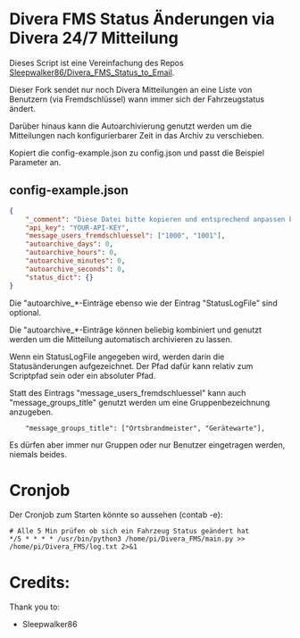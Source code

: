 # Divera FMS Status Änderungen via Divera 24/7 Mitteilung

Dieses Script ist eine Vereinfachung des Repos [Sleepwalker86/Divera_FMS_Status_to_Email](https://github.com/Sleepwalker86/Divera_FMS_Status_to_Email).

Dieser Fork sendet nur noch Divera Mitteilungen an eine Liste von Benutzern (via Fremdschlüssel) wann immer sich der Fahrzeugstatus ändert.

Darüber hinaus kann die Autoarchivierung genutzt werden um die Mitteilungen nach konfigurierbarer Zeit in das Archiv zu verschieben.

Kopiert die config-example.json zu config.json und passt die Beispiel Parameter an.

## config-example.json
```json
{
    "_comment": "Diese Datei bitte kopieren und entsprechend anpassen bzw. ausfüllen. STATUS_DICT nicht ändern. Anschließend die Datei in config.json umbenennen!",
    "api_key": "YOUR-API-KEY",
    "message_users_fremdschluessel": ["1000", "1001"],
    "autoarchive_days": 0,
    "autoarchive_hours": 0,
    "autoarchive_minutes": 0,
    "autoarchive_seconds": 0,
    "status_dict": {}
}
```
Die "autoarchive_*-Einträge ebenso wie der Eintrag "StatusLogFile" sind optional.

Die "autoarchive_*-Einträge können beliebig kombiniert und genutzt werden um die Mitteilung automatisch archivieren zu lassen.

Wenn ein StatusLogFile angegeben wird, werden darin die Statusänderungen aufgezeichnet.
Der Pfad dafür kann relativ zum Scriptpfad sein oder ein absoluter Pfad.

Statt des Eintrags "message_users_fremdschluessel" kann auch "message_groups_title" genutzt werden um eine Gruppenbezeichnung anzugeben.

```    "message_groups_title": ["Ortsbrandmeister", "Gerätewarte"],```

Es dürfen aber immer nur Gruppen oder nur Benutzer eingetragen werden, niemals beides.

# Cronjob
Der Cronjob zum Starten könnte so aussehen (contab -e):

```crontab
# Alle 5 Min prüfen ob sich ein Fahrzeug Status geändert hat
*/5 * * * * /usr/bin/python3 /home/pi/Divera_FMS/main.py >> /home/pi/Divera_FMS/log.txt 2>&1
```

# Credits:
Thank you to:
- Sleepwalker86
